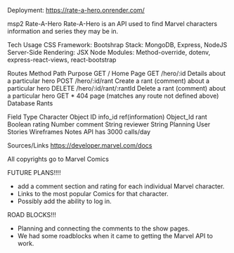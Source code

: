 Deployment: https://rate-a-hero.onrender.com/

msp2 Rate-A-Hero Rate-A-Hero is an API used to find Marvel characters information and series they may be in.

Tech Usage CSS Framework: Bootshrap Stack: MongoDB, Express, NodeJS Server-Side Rendering: JSX Node Modules: Method-override, dotenv, express-react-views, react-bootstrap

Routes Method Path Purpose GET / Home Page GET /hero/:id Details about a particular hero POST /hero/:id/rant Create a rant (comment) about a particular hero DELETE /hero/:id/rant/:rantId Delete a rant (comment) about a particular hero GET * 404 page (matches any route not defined above) Database Rants

Field Type Character Object ID info_id ref(information) Object_Id rant Boolean rating Number comment String reviewer String Planning User Stories Wireframes Notes API has 3000 calls/day

Sources/Links https://developer.marvel.com/docs

All copyrights go to Marvel Comics

FUTURE PLANS!!!!
- add a comment section and rating for each individual Marvel character. 
- Links to the most popular Comics for that character. 
- Possibly add the ability to log in. 

ROAD BLOCKS!!!
- Planning and connecting the comments to the show pages.
- We had some roadblocks when it came to getting the Marvel API to work. 